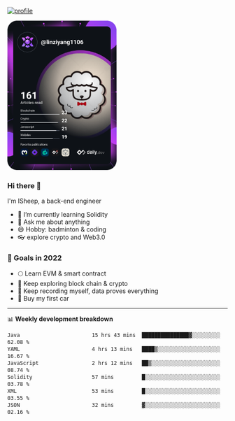 [![profile](http://img.codelin.xyz/hello-im-isheep.svg)](https://www.calligrapher.ai/)

<a href="https://app.daily.dev/linziyang1106"><img src="/devcard.png" width="250" alt="ISheep's Dev Card"/></a>

### Hi there 🐏

I'm ISheep, a back-end engineer

- 🔭 I’m currently learning Solidity
- 💬 Ask me about anything
- 😄 Hobby: badminton & coding
- 👓 explore crypto and Web3.0

### 🚀 Goals in 2022
+ 🌕 Learn EVM & smart contract
+ 🤔 Keep exploring block chain & crypto
+ 🐏 Keep recording myself, data proves everything
+ 🚗 Buy my first car

-------

📊 **Weekly development breakdown**
<!--START_SECTION:waka-->

```text
Java                       15 hrs 43 mins  ███████████████▓░░░░░░░░░   62.08 %
YAML                       4 hrs 13 mins   ████▒░░░░░░░░░░░░░░░░░░░░   16.67 %
JavaScript                 2 hrs 12 mins   ██▒░░░░░░░░░░░░░░░░░░░░░░   08.74 %
Solidity                   57 mins         █░░░░░░░░░░░░░░░░░░░░░░░░   03.78 %
XML                        53 mins         █░░░░░░░░░░░░░░░░░░░░░░░░   03.55 %
JSON                       32 mins         ▓░░░░░░░░░░░░░░░░░░░░░░░░   02.16 %
```

<!--END_SECTION:waka-->
